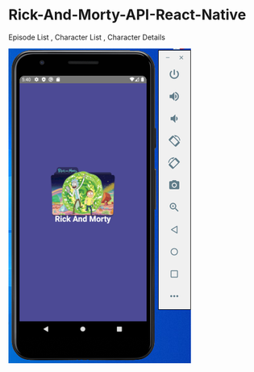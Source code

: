 # Rick-And-Morty-API-React-Native
Episode List , Character List , Character Details

![](Images/1.png)
